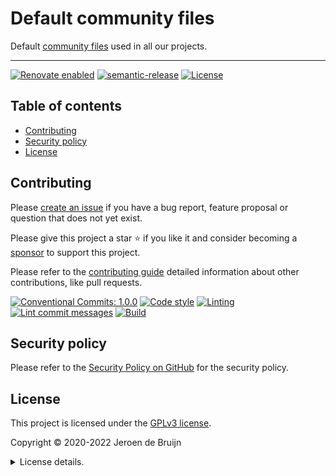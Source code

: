 # Default community files <!-- omit in toc -->

Default [community files](https://docs.github.com/en/free-pro-team@latest/github/building-a-strong-community/setting-up-your-project-for-healthy-contributions) used in all our projects.

---

[![Renovate enabled](https://img.shields.io/badge/Renovate-enabled-brightgreen.svg?logo=renovatebot&logoColor&style=flat-square)](https://renovatebot.com)
[![semantic-release](https://img.shields.io/badge/%20%20%F0%9F%93%A6%F0%9F%9A%80-semantic--release-e10079.svg?style=flat-square)](https://github.com/semantic-release/semantic-release)
[![License](https://img.shields.io/github/license/vidavidorra/.github.svg?style=flat-square)](LICENSE.md)

<a name="toc"></a>

## Table of contents <!-- omit in toc -->

- [Contributing](#contributing)
- [Security policy](#security-policy)
- [License](#license)

## Contributing

Please [create an issue](https://github.com/vidavidorra/.github/issues/new/choose) if you have a bug report, feature proposal or question that does not yet exist.

Please give this project a star ⭐ if you like it and consider becoming a [sponsor](https://github.com/sponsors/jdbruijn) to support this project.

Please refer to the [contributing guide](https://github.com/vidavidorra/.github/CONTRIBUTING.md) detailed information about other contributions, like pull requests.

[![Conventional Commits: 1.0.0](https://img.shields.io/badge/Conventional%20Commits-1.0.0-yellow.svg?style=flat-square)](https://conventionalcommits.org)
[![Code style](https://img.shields.io/badge/code_style-Prettier-ff69b4.svg?logo=prettier&style=flat-square)](https://github.com/prettier/prettier)
[![Linting](https://img.shields.io/badge/linting-ESLint-lightgrey.svg?logo=eslint&style=flat-square)](https://eslint.org)
[![Lint commit messages](https://img.shields.io/github/workflow/status/vidavidorra/.github/Lint%20commit%20messages?logo=github&label=Lint%20commit%20messages&style=flat-square)](https://github.com/vidavidorra/.github/actions)
[![Build](https://img.shields.io/github/workflow/status/vidavidorra/.github/Build?logo=github&label=Build&style=flat-square)](https://github.com/vidavidorra/.github/actions)

## Security policy

Please refer to the [Security Policy on GitHub](https://github.com/vidavidorra/.github/security/) for the security policy.

## License

This project is licensed under the [GPLv3 license](https://www.gnu.org/licenses/gpl.html).

Copyright © 2020-2022 Jeroen de Bruijn

<details><summary>License details.</summary>
<p>

This program is free software: you can redistribute it and/or modify
it under the terms of the GNU General Public License as published by
the Free Software Foundation, either version 3 of the License, or
(at your option) any later version.

This program is distributed in the hope that it will be useful,
but WITHOUT ANY WARRANTY; without even the implied warranty of
MERCHANTABILITY or FITNESS FOR A PARTICULAR PURPOSE. See the
GNU General Public License for more details.

You should have received a copy of the GNU General Public License
along with this program. If not, see <http://www.gnu.org/licenses/>.

The full text of the license is available in the [LICENSE](LICENSE.md) file in this repository and [online](https://www.gnu.org/licenses/gpl.html).

</details>
